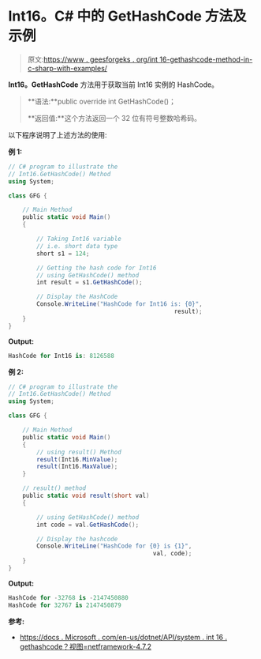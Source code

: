 # Int16。C# 中的 GetHashCode 方法及示例

> 原文:[https://www . geesforgeks . org/int 16-gethashcode-method-in-c-sharp-with-examples/](https://www.geeksforgeeks.org/int16-gethashcode-method-in-c-sharp-with-examples/)

**Int16。GetHashCode** 方法用于获取当前 Int16 实例的 HashCode。

> **语法:**public override int GetHashCode()；
> 
> **返回值:**这个方法返回一个 32 位有符号整数哈希码。

以下程序说明了上述方法的使用:

**例 1:**

```cs
// C# program to illustrate the
// Int16.GetHashCode() Method
using System;

class GFG {

    // Main Method
    public static void Main()
    {

        // Taking Int16 variable
        // i.e. short data type
        short s1 = 124;

        // Getting the hash code for Int16
        // using GetHashCode() method
        int result = s1.GetHashCode();

        // Display the HashCode
        Console.WriteLine("HashCode for Int16 is: {0}",
                                               result);
    }
}
```

**Output:**

```cs
HashCode for Int16 is: 8126588

```

**例 2:**

```cs
// C# program to illustrate the
// Int16.GetHashCode() Method
using System;

class GFG {

    // Main Method
    public static void Main()
    {
        // using result() Method
        result(Int16.MinValue);
        result(Int16.MaxValue);
    }

    // result() method
    public static void result(short val)
    {

        // using GetHashCode() method
        int code = val.GetHashCode();

        // Display the hashcode
        Console.WriteLine("HashCode for {0} is {1}",
                                         val, code);
    }
}
```

**Output:**

```cs
HashCode for -32768 is -2147450880
HashCode for 32767 is 2147450879

```

**参考:**

*   [https://docs . Microsoft . com/en-us/dotnet/API/system . int 16 . gethashcode？视图=netframework-4.7.2](https://docs.microsoft.com/en-us/dotnet/api/system.int16.gethashcode?view=netframework-4.7.2)